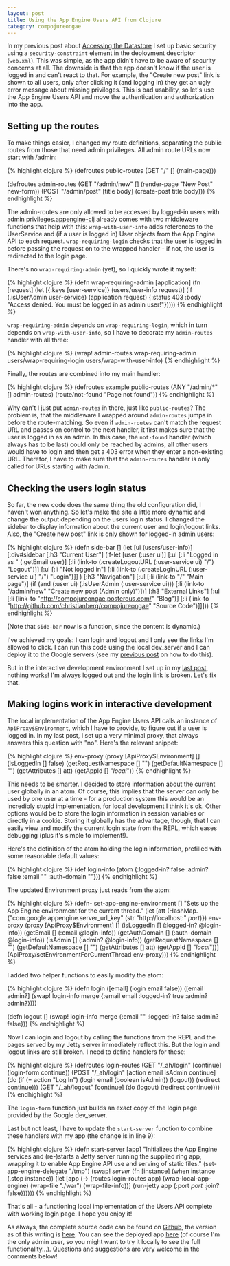 ```yaml
---
layout: post
title: Using the App Engine Users API from Clojure
category: compojureongae
---
```


In my previous post about [Accessing the
Datastore](http://compojureongae.posterous.com/accessing-the-app-engine-datastore)
I set up basic security using a `security-constraint` element in the
deployment descriptor (`web.xml`). This was simple, as the app didn't
have to be aware of security concerns at all. The downside is that the
app doesn't know if the user is logged in and can't react to that. For
example, the "Create new post" link is shown to all users, only after
clicking it (and logging in) they get an ugly error message about
missing privileges. This is bad usability, so let's use the App Engine
Users API and move the authentication and authorization into the app.

## Setting up the routes

To make things easier, I changed my route definitions, separating the
public routes from those that need admin privileges. All admin route
URLs now start with /admin:

{% highlight clojure %}
(defroutes public-routes
  (GET "/" [] (main-page)))

(defroutes admin-routes
  (GET  "/admin/new"  [] (render-page "New Post" new-form))
  (POST "/admin/post" [title body] (create-post title body)))
{% endhighlight %}

The admin-routes are only allowed to be accessed by logged-in users
with admin privileges.[appengine-clj](http://github.com/r0man/appengine-clj)
already comes with two middleware functions that help with this:
`wrap-with-user-info` adds references to the UserService and (if a
user is logged in) User objects from the App Engine API to each
request. `wrap-requiring-login` checks that the user is logged in
before passing the request on to the wrapped handler - if not, the
user is redirected to the login page.

There's no `wrap-requiring-admin` (yet), so I quickly wrote it myself:

{% highlight clojure %}
(defn wrap-requiring-admin [application]
  (fn [request]
    (let [{:keys [user-service]} (users/user-info request)]
      (if (.isUserAdmin user-service)
        (application request)
        {:status 403 :body "Access denied. You must be logged in as admin user!"}))))
{% endhighlight %}

`wrap-requiring-admin` depends on `wrap-requiring-login`, which in
turn depends on `wrap-with-user-info`, so I have to decorate my
`admin-routes` handler with all three:

{% highlight clojure %}
(wrap! admin-routes
       wrap-requiring-admin
       users/wrap-requiring-login
       users/wrap-with-user-info)
{% endhighlight %}

Finally, the routes are combined into my main handler:

{% highlight clojure %}
(defroutes example
  public-routes
  (ANY "/admin/*" [] admin-routes)
  (route/not-found "Page not found"))
{% endhighlight %}

Why can't I just put `admin-routes` in there, just like
`public-routes`? The problem is, that the middleware I wrapped around
`admin-routes` jumps in before the route-matching. So even if
`admin-routes` can't match the request URL and passes on control to
the next handler, it first makes sure that the user is logged in as an
admin. In this case, the `not-found` handler (which always has to be
last) could only be reached by admins, all other users would have to
login and then get a 403 error when they enter a non-existing URL.
Therefor, I have to make sure that the `admin-routes` handler is only
called for URLs starting with /admin.

## Checking the users login status

So far, the new code does the same thing the old configuration did, I
haven't won anything. So let's make the site a little more dynamic and
change the output depending on the users login status. I changed the
sidebar to display information about the current user and login/logout
links. Also, the "Create new post" link is only shown for logged-in
admin users:

{% highlight clojure %}
(defn side-bar []
  (let [ui (users/user-info)]
    [:div#sidebar
     [:h3 "Current User"]
     (if-let [user (:user ui)]
       [:ul
        [:li "Logged in as " (.getEmail user)]
        [:li (link-to (.createLogoutURL (:user-service ui) "/")
        "Logout")]]
       [:ul
        [:li "Not logged in"]
        [:li (link-to (.createLoginURL (:user-service ui) "/")
        "Login")]]
       )
     [:h3 "Navigation"]
     [:ul
      [:li (link-to "/" "Main page")]
      (if (and (:user ui) (.isUserAdmin (:user-service ui)))
        [:li (link-to "/admin/new" "Create new post (Admin only)")])]
     [:h3 "External Links"]
     [:ul
      [:li (link-to "http://compojureongae.posterous.com/" "Blog")]
      [:li (link-to "http://github.com/christianberg/compojureongae" "Source Code")]]]))
{% endhighlight %}

(Note that `side-bar` now is a function, since the content is dynamic.)

I've achieved my goals: I can login and logout and I only see the
links I'm allowed to click. I can run this code using the local
dev_server and I can deploy it to the Google servers (see my [previous
post](http://compojureongae.posterous.com/deploying-to-app-engine) on
how to do this).

But in the interactive development environment I set up in my [last
post](http://compojureongae.posterous.com/getting-interactive-development-to-work-again),
nothing works! I'm always logged out and the login link is broken.
Let's fix that.

## Making logins work in interactive development

The local implementation of the App Engine Users API calls an instance
of `ApiProxy$Environment`, which I have to provide, to figure out if a
user is logged in. In my last post, I set up a very minimal proxy,
that always answers this question with "no". Here's the relevant
snippet:

{% highlight clojure %}
        env-proxy (proxy [ApiProxy$Environment] []
                    (isLoggedIn [] false)
                    (getRequestNamespace [] "")
                    (getDefaultNamespace [] "")
                    (getAttributes [] att)
                    (getAppId [] "_local_"))
{% endhighlight %}

This needs to be smarter. I decided to store information about the
current user globally in an atom. Of course, this implies that the
server can only be used by one user at a time - for a production
system this would be an incredibly stupid implementation, for local
development I think it's ok. Other options would be to store the login
information in session variables or directly in a cookie. Storing it
globally has the advantage, though,  that I can easily view and modify
the current login state from the REPL, which eases debugging (plus
it's simple to implement!).

Here's the definition of the atom holding the login information,
prefilled with some reasonable default values:

{% highlight clojure %}
(def login-info (atom {:logged-in? false
                       :admin? false
                       :email ""
                       :auth-domain ""}))
{% endhighlight %}

The updated Environment proxy just reads from the atom:

{% highlight clojure %}
(defn- set-app-engine-environment []
  "Sets up the App Engine environment for the current thread."
  (let [att (HashMap. {"com.google.appengine.server_url_key"
                       (str "http://localhost:" *port*)})
        env-proxy (proxy [ApiProxy$Environment] []
                    (isLoggedIn [] (:logged-in? @login-info))
                    (getEmail [] (:email @login-info))
                    (getAuthDomain [] (:auth-domain @login-info))
                    (isAdmin [] (:admin? @login-info))
                    (getRequestNamespace [] "")
                    (getDefaultNamespace [] "")
                    (getAttributes [] att)
                    (getAppId [] "_local_"))]
    (ApiProxy/setEnvironmentForCurrentThread env-proxy)))
{% endhighlight %}

I added two helper functions to easily modify the atom:

{% highlight clojure %}
(defn login
  ([email] (login email false))
  ([email admin?] (swap! login-info merge {:email email
                                           :logged-in? true
                                           :admin? admin?})))

(defn logout []
  (swap! login-info merge {:email ""
                           :logged-in? false
                           :admin? false}))
{% endhighlight %}

Now I can login and logout by calling the functions from the REPL and
the pages served by my Jetty server immediately reflect this. But the
login and logout links are still broken. I need to define handlers for
these:

{% highlight clojure %}
(defroutes login-routes
  (GET "/_ah/login" [continue] (login-form continue))
  (POST "/_ah/login" [action email isAdmin continue] (do (if (= action "Log In")
                                                           (login email (boolean isAdmin))
                                                           (logout))
                                                         (redirect continue)))
  (GET "/_ah/logout" [continue] (do (logout)
                                    (redirect continue))))
{% endhighlight %}

The `login-form` function just builds an exact copy of the login page
provided by the Google dev_server.

Last but not least, I have to update the `start-server` function to
combine these handlers with my app (the change is in line 9):

{% highlight clojure %}
(defn start-server [app]
  "Initializes the App Engine services and (re-)starts a Jetty server
   running the supplied ring app, wrapping it to enable App Engine API use
   and serving of static files."
  (set-app-engine-delegate "/tmp")
  (swap! *server* (fn [instance]
                   (when instance
                     (.stop instance))
                   (let [app (-> (routes login-routes app)
                                 (wrap-local-app-engine)
                                 (wrap-file "./war")
                                 (wrap-file-info))]
                     (run-jetty app {:port *port*
                                     :join? false})))))
{% endhighlight %}

That's all - a functioning local implementation of the Users API
complete with working login page. I hope you enjoy it!

As always, the complete source code can be found on
[Github](http://github.com/christianberg/compojureongae), the version
as of this writing is
[here](http://github.com/christianberg/compojureongae/tree/v0.3.0).
You can see the deployed app
[here](http://v0-3.latest.compojureongae.appspot.com/) (of course I'm
the only admin user, so you might want to try it locally to see the
full functionality...). Questions and suggestions are very welcome in
the comments below!
